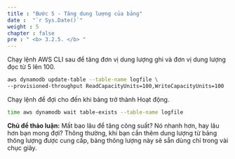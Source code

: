 ```yaml
---
title : "Bước 5 - Tăng dung lượng của bảng"
date :  "`r Sys.Date()`" 
weight : 5
chapter : false
pre : " <b> 3.2.5. </b> "
---
```

Chạy lệnh AWS CLI sau để tăng đơn vị dung lượng ghi và đơn vị dung lượng đọc từ 5 lên 100.

```bash
aws dynamodb update-table --table-name logfile \
--provisioned-throughput ReadCapacityUnits=100,WriteCapacityUnits=100
```

Chạy lệnh để đợi cho đến khi bảng trở thành Hoạt động.

```bash
time aws dynamodb wait table-exists --table-name logfile
```

**Chủ đề thảo luận:** Mất bao lâu để tăng công suất? Nó nhanh hơn, hay lâu hơn bạn mong đợi? Thông thường, khi bạn cần thêm dung lượng từ bảng thông lượng được cung cấp, bảng thông lượng này sẽ sẵn dùng chỉ trong vài chục giây.